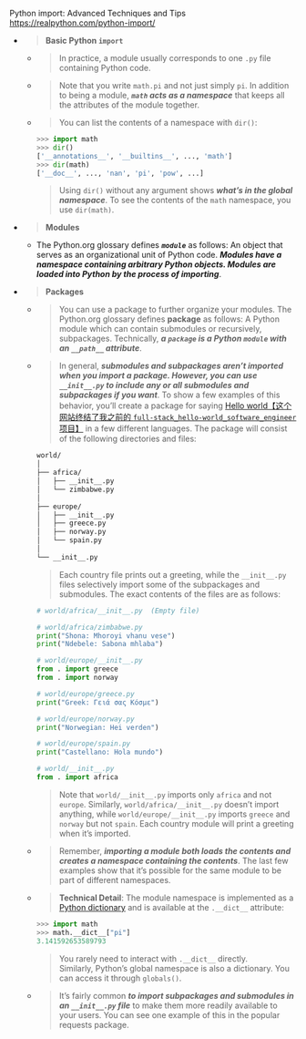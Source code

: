 
Python import: Advanced Techniques and Tips https://realpython.com/python-import/
- > **Basic Python `import`**
  * > In practice, a module usually corresponds to one `.py` file containing Python code.
  * > Note that you write `math.pi` and not just simply `pi`. In addition to being a module, ***`math` acts as a namespace*** that keeps all the attributes of the module together.
  * > You can list the contents of a namespace with `dir()`:
    ```py
    >>> import math
    >>> dir()
    ['__annotations__', '__builtins__', ..., 'math']
    >>> dir(math)
    ['__doc__', ..., 'nan', 'pi', 'pow', ...]
    ```
    > Using `dir()` without any argument shows ***what’s in the global namespace***. To see the contents of the `math` namespace, you use `dir(math)`.
- > **Modules**
  * The Python.org glossary defines ***`module`*** as follows: An object that serves as an organizational unit of Python code. ***Modules have a namespace containing arbitrary Python objects. Modules are loaded into Python by the process of importing***.
- > **Packages**
  * > You can use a package to further organize your modules. The Python.org glossary defines **package** as follows: A Python module which can contain submodules or recursively, subpackages. Technically, ***a `package` is a Python `module` with an `__path__` attribute***.
  * > In general, ***submodules and subpackages aren’t imported when you import a package. However, you can use `__init__.py` to include any or all submodules and subpackages if you want***. To show a few examples of this behavior, you’ll create a package for saying [Hello world【这个网站终结了我之前的 `full-stack_hello-world_software_engineer` 项目】](http://helloworldcollection.de/) in a few different languages. The package will consist of the following directories and files:
    ```sh
    world/
    │
    ├── africa/
    │   ├── __init__.py
    │   └── zimbabwe.py
    │
    ├── europe/
    │   ├── __init__.py
    │   ├── greece.py
    │   ├── norway.py
    │   └── spain.py
    │
    └── __init__.py
    ```
    > Each country file prints out a greeting, while the `__init__.py` files selectively import some of the subpackages and submodules. The exact contents of the files are as follows:
    ```py
    # world/africa/__init__.py  (Empty file)

    # world/africa/zimbabwe.py
    print("Shona: Mhoroyi vhanu vese")
    print("Ndebele: Sabona mhlaba")

    # world/europe/__init__.py
    from . import greece
    from . import norway

    # world/europe/greece.py
    print("Greek: Γειά σας Κόσμε")

    # world/europe/norway.py
    print("Norwegian: Hei verden")

    # world/europe/spain.py
    print("Castellano: Hola mundo")

    # world/__init__.py
    from . import africa
    ```
    > Note that `world/__init__.py` imports only `africa` and not `europe`. Similarly, `world/africa/__init__.py` doesn’t import anything, while `world/europe/__init__.py` imports `greece` and `norway` but not `spain`. Each country module will print a greeting when it’s imported.
  * > Remember, ***importing a module both loads the contents and creates a namespace containing the contents***. The last few examples show that it’s possible for the same module to be part of different namespaces.
  * > **Technical Detail**: The module namespace is implemented as a [Python dictionary]() and is available at the `.__dict__` attribute:
    ```py
    >>> import math
    >>> math.__dict__["pi"]
    3.141592653589793
    ```
    > You rarely need to interact with `.__dict__` directly. <br> Similarly, Python’s global namespace is also a dictionary. You can access it through `globals()`.
  * > It’s fairly common ***to import subpackages and submodules in an `__init__.py` file*** to make them more readily available to your users. You can see one example of this in the popular requests package.
